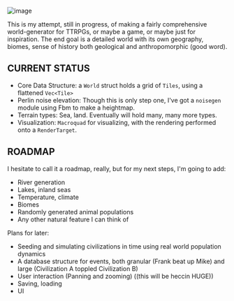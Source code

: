 ![image](https://github.com/user-attachments/assets/715be171-bc6a-4683-bb57-06d03bb0f167)


This is my attempt, still in progress, of making a fairly comprehensive world-generator for TTRPGs, or maybe a game, or maybe just for inspiration. The end goal is a detailed world with its own geography, biomes, sense of history both geological and anthropomorphic (good word).

## CURRENT STATUS

- Core Data Structure: a `World` struct holds a grid of `Tiles`, using a flattened `Vec<Tile>`
- Perlin noise elevation: Though this is only step one, I've got a `noisegen` module using Fbm to make a heightmap.
- Terrain types: Sea, land. Eventually will hold many, many more types.
- Visualization: `Macroquad` for visualizing, with the rendering performed onto a `RenderTarget`.


## ROADMAP

I hesitate to call it a roadmap, really, but for my next steps, I'm going to add:
- River generation
- Lakes, inland seas
- Temperature, climate
- Biomes
- Randomly generated animal populations
- Any other natural feature I can think of

Plans for later:
- Seeding and simulating civilizations in time using real world population dynamics
- A database structure for events, both granular (Frank beat up Mike) and large (Civilization A toppled Civilization B)
- User interaction (Panning and zooming) ((this will be heccin HUGE))
- Saving, loading
- UI

